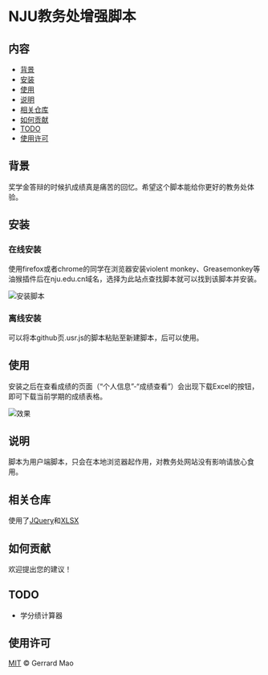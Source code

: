 # NJU教务处增强脚本

## 内容

- [背景](#背景)
- [安装](#安装)
- [使用](#使用)
- [说明](#说明)
- [相关仓库](#相关仓库)
- [如何贡献](#如何贡献)
- [TODO](#TODO)
- [使用许可](#使用许可)


## 背景
奖学金答辩的时候扒成绩真是痛苦的回忆。希望这个脚本能给你更好的教务处体验。

## 安装

### 在线安装

使用firefox或者chrome的同学在浏览器安装violent monkey、Greasemonkey等油猴插件后在nju.edu.cn域名，选择为此站点查找脚本就可以找到该脚本并安装。

![安装脚本](http://img.yp51md.club/find.jpg)

### 离线安装

可以将本github页.usr.js的脚本粘贴至新建脚本，后可以使用。

## 使用

安装之后在查看成绩的页面（“个人信息”-“成绩查看”）会出现下载Excel的按钮，即可下载当前学期的成绩表格。

![效果](http://img.yp51md.club/1.jpg)

## 说明

脚本为用户端脚本，只会在本地浏览器起作用，对教务处网站没有影响请放心食用。

## 相关仓库

使用了[JQuery](https://jquery.com/)和[XLSX](https://sheetjs.com/)

## 如何贡献

欢迎提出您的建议！

## TODO

- 学分绩计算器

## 使用许可

[MIT](LICENSE) © Gerrard Mao

